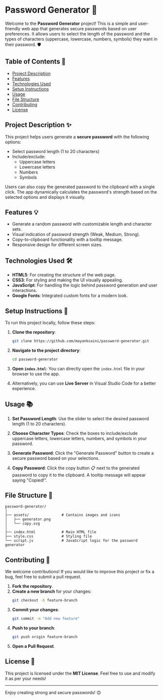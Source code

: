 # Password Generator 🔐

Welcome to the **Password Generator** project! This is a simple and user-friendly web app that generates secure passwords based on user preferences. It allows users to select the length of the password and the types of characters (uppercase, lowercase, numbers, symbols) they want in their password. 🛡️

## Table of Contents 📖

- [Project Description](#project-description)
- [Features](#features)
- [Technologies Used](#technologies-used)
- [Setup Instructions](#setup-instructions)
- [Usage](#usage)
- [File Structure](#file-structure)
- [Contributing](#contributing)
- [License](#license)

## Project Description ✨

This project helps users generate a **secure password** with the following options:

- Select password length (1 to 20 characters)
- Include/exclude:
  - Uppercase letters
  - Lowercase letters
  - Numbers
  - Symbols

Users can also copy the generated password to the clipboard with a single click. The app dynamically calculates the password's strength based on the selected options and displays it visually.

## Features 💡

- Generate a random password with customizable length and character sets.
- Visual indication of password strength (Weak, Medium, Strong).
- Copy-to-clipboard functionality with a tooltip message.
- Responsive design for different screen sizes.

## Technologies Used 🛠️

- **HTML5**: For creating the structure of the web page.
- **CSS3**: For styling and making the UI visually appealing.
- **JavaScript**: For handling the logic behind password generation and user interactions.
- **Google Fonts**: Integrated custom fonts for a modern look.

## Setup Instructions 🚀

To run this project locally, follow these steps:

1. **Clone the repository**:
   ```bash
   git clone https://github.com/mayanksaini/password-generator.git
   ```
2. **Navigate to the project directory**:
   ```bash
   cd password-generator
   ```
3. **Open `index.html`**:
   You can directly open the `index.html` file in your browser to use the app.

4. Alternatively, you can use **Live Server** in Visual Studio Code for a better experience.

## Usage 📚

1. **Set Password Length**:
   Use the slider to select the desired password length (1 to 20 characters).

2. **Choose Character Types**:
   Check the boxes to include/exclude uppercase letters, lowercase letters, numbers, and symbols in your password.

3. **Generate Password**:
   Click the "Generate Password" button to create a secure password based on your selections.

4. **Copy Password**:
   Click the copy button 📋 next to the generated password to copy it to the clipboard. A tooltip message will appear saying "Copied!".

## File Structure 📂

```
password-generator/
│
├── assets/               # Contains images and icons
│   ├── generator.png
│   └── copy.svg
│
├── index.html            # Main HTML file
├── style.css             # Styling file
└── script.js             # JavaScript logic for the password generator
```

## Contributing 🤝

We welcome contributions! If you would like to improve this project or fix a bug, feel free to submit a pull request.

1. **Fork the repository**.
2. **Create a new branch** for your changes:
   ```bash
   git checkout -b feature-branch
   ```
3. **Commit your changes**:
   ```bash
   git commit -m "Add new feature"
   ```
4. **Push to your branch**:
   ```bash
   git push origin feature-branch
   ```
5. **Open a Pull Request**.

## License 📜

This project is licensed under the **MIT License**. Feel free to use and modify it as per your needs!

---

Enjoy creating strong and secure passwords! 😊
